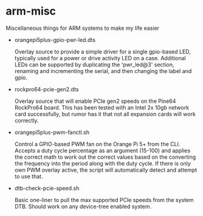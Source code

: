 # arm-misc
Miscellaneous things for ARM systems to make my life easier


* orangepi5plus-gpio-pwr-led.dts

  Overlay source to provide a simple driver for a single gpio-based LED,
typically used for a power or drive activity LED on a case.  Additional LEDs
can be supported by duplicating the 'pwr_led@3' section, renaming and
incrementing the serial, and then changing the label and gpio.

* rockpro64-pcie-gen2.dts

  Overlay source that will enable PCIe gen2 speeds on the Pine64 RockPro64
board.  This has been tested with an Intel 2x 10gb network card
successfully, but rumor has it that not all expansion cards will work correctly.

* orangepi5plus-pwm-fanctl.sh

  Control a GPIO-based PWM fan on the Orange Pi 5+ from the CLI.  Accepts a
duty cycle percentage as an argument (15-100) and applies the correct math
to work out the correct values based on the converting the frequency into
the period along with the duty cycle.  If there is only own PWM overlay
active, the script will automatically detect and attempt to use that.

* dtb-check-pcie-speed.sh

  Basic one-liner to pull the max supported PCIe speeds from the system DTB.
Should work on any device-tree enabled system.
